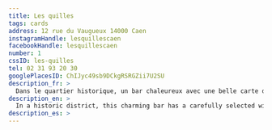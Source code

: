 ```yaml
---
title: Les quilles
tags: cards
address: 12 rue du Vaugueux 14000 Caen
instagramHandle: lesquillescaen
facebookHandle: lesquillescaen
number: 1
cssID: les-quilles
tel: 02 31 93 20 30
googlePlacesID: ChIJyc49sb9DCkgRSRGZii7U2SU
description_fr: >
  Dans le quartier historique, un bar chaleureux avec une belle carte des vins ! La carte des victuailles est en collab avec des restos du coin.
description_en: >
  In a historic district, this charming bar has a carefully selected wine menu! As for the food menu, it's spread of options are made possible by collaborating with neighboring restaurants.
description_es: >
---
```

